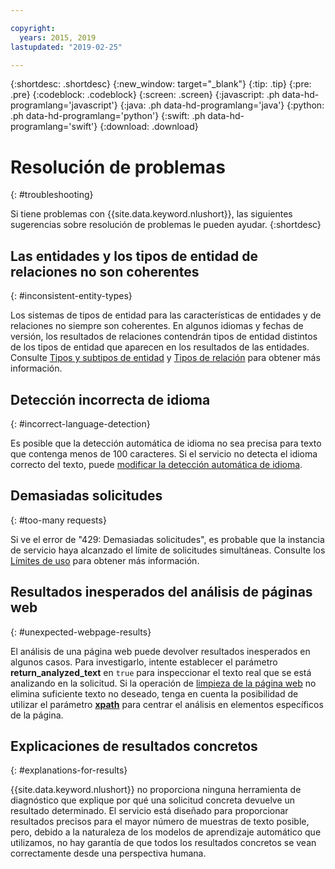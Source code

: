 ```yaml
---

copyright:
  years: 2015, 2019
lastupdated: "2019-02-25"

---
```


{:shortdesc: .shortdesc}
{:new_window: target="_blank"}
{:tip: .tip}
{:pre: .pre}
{:codeblock: .codeblock}
{:screen: .screen}
{:javascript: .ph data-hd-programlang='javascript'}
{:java: .ph data-hd-programlang='java'}
{:python: .ph data-hd-programlang='python'}
{:swift: .ph data-hd-programlang='swift'}
{:download: .download}

# Resolución de problemas
{: #troubleshooting}

Si tiene problemas con {{site.data.keyword.nlushort}}, las siguientes sugerencias sobre resolución de problemas le pueden ayudar.
{:shortdesc}

## Las entidades y los tipos de entidad de relaciones no son coherentes
{: #inconsistent-entity-types}

Los sistemas de tipos de entidad para las características de entidades y de relaciones no siempre son coherentes. En algunos idiomas y fechas de versión, los resultados de relaciones contendrán tipos de entidad distintos de los tipos de entidad que aparecen en los resultados de las entidades. Consulte [Tipos y subtipos de entidad](/docs/services/natural-language-understanding?topic=natural-language-understanding-entity-type-systems) y [Tipos de relación](/docs/services/natural-language-understanding?topic=natural-language-understanding-relation-type-systems) para obtener más información. 

## Detección incorrecta de idioma
{: #incorrect-language-detection}

Es posible que la detección automática de idioma no sea precisa para texto que contenga menos de 100 caracteres. Si el servicio no detecta el idioma correcto del texto, puede [modificar la detección automática de idioma](/docs/services/natural-language-understanding?topic=natural-language-understanding-overriding-language-detection).

## Demasiadas solicitudes
{: #too-many requests}

Si ve el error de "429: Demasiadas solicitudes", es probable que la instancia de servicio haya alcanzado el límite de solicitudes simultáneas. Consulte los [Límites de uso](/docs/services/natural-language-understanding?topic=natural-language-understanding-usage-limits#concurrent-requests) para obtener más información.

## Resultados inesperados del análisis de páginas web
{: #unexpected-webpage-results}

El análisis de una página web puede devolver resultados inesperados en algunos casos. Para investigarlo, intente establecer el parámetro **return_analyzed_text** en `true` para inspeccionar el texto real que se está analizando en la solicitud. Si la operación de [limpieza de la página web](/docs/services/natural-language-understanding?topic=natural-language-understanding-analyzing-webpages#webpage-cleaning) no elimina suficiente texto no deseado, tenga en cuenta la posibilidad de utilizar el parámetro [**xpath**](/docs/services/natural-language-understanding?topic=natural-language-understanding-analyzing-webpages#xpath) para centrar el análisis en elementos específicos de la página.

## Explicaciones de resultados concretos
{: #explanations-for-results}

{{site.data.keyword.nlushort}} no proporciona ninguna herramienta de diagnóstico que explique por qué una solicitud concreta devuelve un resultado determinado. El servicio está diseñado para proporcionar resultados precisos para el mayor número de muestras de texto posible, pero, debido a la naturaleza de los modelos de aprendizaje automático que utilizamos, no hay garantía de que todos los resultados concretos se vean correctamente desde una perspectiva humana.






